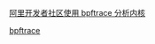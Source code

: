 [阿里开发者社区使用 bpftrace 分析内核](https://developer.aliyun.com/article/741492?scm=20140722.184.2.173)

[bpftrace](http://www.brendangregg.com/blog/2018-10-08/dtrace-for-linux-2018.html)
